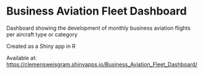 # Business Aviation Fleet Dashboard
Dashboard showing the development of monthly business aviation flights per aircraft type or category

Created as a Shiny app in R

Available at: https://clemensweisgram.shinyapps.io/Business_Aviation_Fleet_Dashboard/
